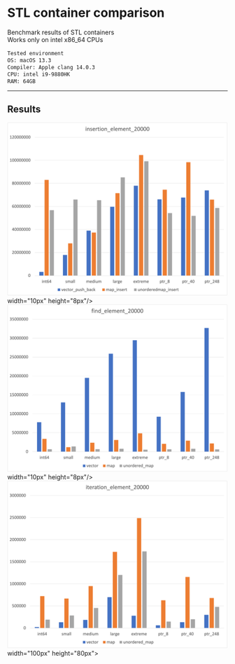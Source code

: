 # STL container comparison  
Benchmark results of STL containers  
Works only on intel x86_64 CPUs  

~~~
Tested environment  
OS: macOS 13.3  
Compiler: Apple clang 14.0.3  
CPU: intel i9-9880HK  
RAM: 64GB  
~~~
-----
## Results  
<img src="./result/graph/insert_20000.png" >width="10px" height="8px"/>  
<img src="./result/graph/search_20000.png" >width="10px" height="8px"/>  
<img src="./result/graph/iteration_20000.png" >width="100px" height="80px">  
